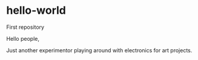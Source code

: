 # hello-world
First repository

Hello people,

Just another experimentor playing around with electronics for art projects.
